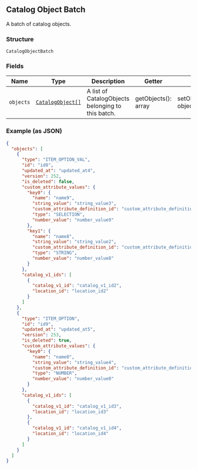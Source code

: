 ## Catalog Object Batch

A batch of catalog objects.

### Structure

`CatalogObjectBatch`

### Fields

| Name | Type | Description | Getter | Setter |
|  --- | --- | --- | --- | --- |
| `objects` | [`CatalogObject[]`](/doc/models/catalog-object.md) | A list of CatalogObjects belonging to this batch. | getObjects(): array | setObjects(array objects): void |

### Example (as JSON)

```json
{
  "objects": [
    {
      "type": "ITEM_OPTION_VAL",
      "id": "id8",
      "updated_at": "updated_at4",
      "version": 252,
      "is_deleted": false,
      "custom_attribute_values": {
        "key0": {
          "name": "name9",
          "string_value": "string_value3",
          "custom_attribute_definition_id": "custom_attribute_definition_id3",
          "type": "SELECTION",
          "number_value": "number_value9"
        },
        "key1": {
          "name": "name8",
          "string_value": "string_value2",
          "custom_attribute_definition_id": "custom_attribute_definition_id4",
          "type": "STRING",
          "number_value": "number_value8"
        }
      },
      "catalog_v1_ids": [
        {
          "catalog_v1_id": "catalog_v1_id2",
          "location_id": "location_id2"
        }
      ]
    },
    {
      "type": "ITEM_OPTION",
      "id": "id9",
      "updated_at": "updated_at5",
      "version": 253,
      "is_deleted": true,
      "custom_attribute_values": {
        "key0": {
          "name": "name0",
          "string_value": "string_value4",
          "custom_attribute_definition_id": "custom_attribute_definition_id2",
          "type": "NUMBER",
          "number_value": "number_value0"
        }
      },
      "catalog_v1_ids": [
        {
          "catalog_v1_id": "catalog_v1_id3",
          "location_id": "location_id3"
        },
        {
          "catalog_v1_id": "catalog_v1_id4",
          "location_id": "location_id4"
        }
      ]
    }
  ]
}
```

